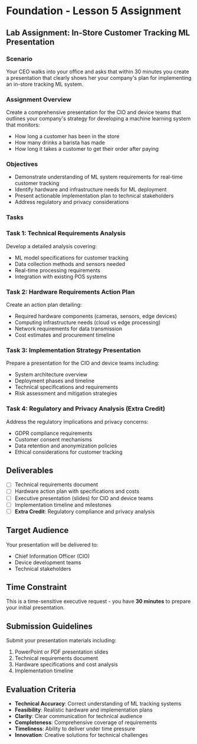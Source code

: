 # Foundation - Lesson 5 Assignment

## Lab Assignment: In-Store Customer Tracking ML Presentation

### Scenario

Your CEO walks into your office and asks that within 30 minutes you create a presentation that clearly shows her your company's plan for implementing an in-store tracking ML system.

### Assignment Overview

Create a comprehensive presentation for the CIO and device teams that outlines your company's strategy for developing a machine learning system that monitors:
- How long a customer has been in the store
- How many drinks a barista has made  
- How long it takes a customer to get their order after paying

### Objectives

- Demonstrate understanding of ML system requirements for real-time customer tracking
- Identify hardware and infrastructure needs for ML deployment
- Present actionable implementation plan to technical stakeholders
- Address regulatory and privacy considerations

### Tasks

### Task 1: Technical Requirements Analysis

Develop a detailed analysis covering:
- ML model specifications for customer tracking
- Data collection methods and sensors needed
- Real-time processing requirements
- Integration with existing POS systems

### Task 2: Hardware Requirements Action Plan

Create an action plan detailing:
- Required hardware components (cameras, sensors, edge devices)
- Computing infrastructure needs (cloud vs edge processing)
- Network requirements for data transmission
- Cost estimates and procurement timeline

### Task 3: Implementation Strategy Presentation

Prepare a presentation for the CIO and device teams including:
- System architecture overview
- Deployment phases and timeline
- Technical specifications and requirements
- Risk assessment and mitigation strategies

### Task 4: Regulatory and Privacy Analysis (Extra Credit)

Address the regulatory implications and privacy concerns:
- GDPR compliance requirements
- Customer consent mechanisms
- Data retention and anonymization policies
- Ethical considerations for customer tracking

## Deliverables

- [ ] Technical requirements document
- [ ] Hardware action plan with specifications and costs
- [ ] Executive presentation (slides) for CIO and device teams
- [ ] Implementation timeline and milestones
- [ ] **Extra Credit**: Regulatory compliance and privacy analysis

## Target Audience

Your presentation will be delivered to:
- Chief Information Officer (CIO)
- Device development teams
- Technical stakeholders

## Time Constraint

This is a time-sensitive executive request - you have **30 minutes** to prepare your initial presentation.

## Submission Guidelines

Submit your presentation materials including:
1. PowerPoint or PDF presentation slides
2. Technical requirements document
3. Hardware specifications and cost analysis
4. Implementation timeline

## Evaluation Criteria

- **Technical Accuracy**: Correct understanding of ML tracking systems
- **Feasibility**: Realistic hardware and implementation plans  
- **Clarity**: Clear communication for technical audience
- **Completeness**: Comprehensive coverage of requirements
- **Timeliness**: Ability to deliver under time pressure
- **Innovation**: Creative solutions for technical challenges
